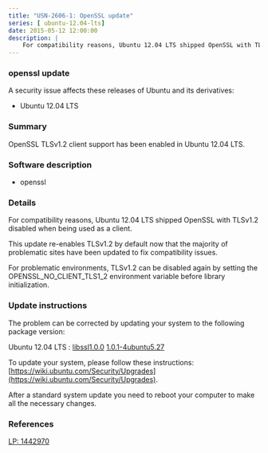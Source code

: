 ```yaml
---
title: "USN-2606-1: OpenSSL update"
series: [ ubuntu-12.04-lts]
date: 2015-05-12 12:00:00
description: |
    For compatibility reasons, Ubuntu 12.04 LTS shipped OpenSSL with TLSv1.2 disabled when being used as a client.
--- 
```

 
### openssl update

A security issue affects these releases of Ubuntu and its derivatives:

* Ubuntu 12.04 LTS

### Summary

OpenSSL TLSv1.2 client support has been enabled in Ubuntu 12.04 LTS. 

### Software description

* openssl 

### Details

For compatibility reasons, Ubuntu 12.04 LTS shipped OpenSSL with TLSv1.2 disabled when being used as a client.

This update re-enables TLSv1.2 by default now that the majority of problematic sites have been updated to fix compatibility issues.

For problematic environments, TLSv1.2 can be disabled again by setting the OPENSSL_NO_CLIENT_TLS1_2 environment variable before library initialization. 

### Update instructions

The problem can be corrected by updating your system to the following package version:

Ubuntu 12.04 LTS
 : [libssl1.0.0](https://launchpad.net/ubuntu/+source/openssl) <span> [1.0.1-4ubuntu5.27](https://launchpad.net/ubuntu/+source/openssl/1.0.1-4ubuntu5.27) </span> 

To update your system, please follow these instructions: [https://wiki.ubuntu.com/Security/Upgrades](https://wiki.ubuntu.com/Security/Upgrades).

After a standard system update you need to reboot your computer to make all the necessary changes. 

### References

 [LP: 1442970](https://launchpad.net/bugs/1442970)
 
